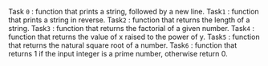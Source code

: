 Task `0` :  function that prints a string, followed by a new line.
Task`1` : function that prints a string in reverse.
Task`2` : function that returns the length of a string.
Task`3` : function that returns the factorial of a given number.
Task`4` : function that returns the value of x raised to the power of y.
Task`5` : function that returns the natural square root of a number.
Task`6` :  function that returns 1 if the input integer is a prime number, otherwise return 0.

